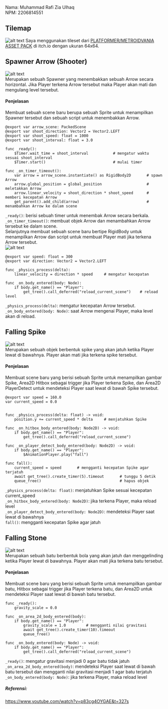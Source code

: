 Nama: Muhammad Rafi Zia Ulhaq<br>
NPM: 2206814551<br>

## Tilemap

![alt text](https://github.com/rafizia/tutorial-4-gamedev/blob/main/image/tilemap.png?raw=true)
Saya menggunakan tileset dari [PLATFORMER/METROIDVANIA ASSET PACK](https://o-lobster.itch.io/platformmetroidvania-pixel-art-asset-pack) di itch.io dengan ukuran 64x64.

## Spawner Arrow (Shooter)
![alt text](https://github.com/rafizia/tutorial-4-gamedev/blob/main/image/shooter.png?raw=true)<br>
Merupakan sebuah Spawner yang menembakkan sebuah Arrow secara horizontal. Jika Player terkena Arrow tersebut maka Player akan mati dan mengulang level tersebut.
#### Penjelasan
Membuat sebuah scene baru berupa sebuah Sprite untuk menampilkan Spawner tersebut dan sebuah script untuk menembakkan Arrow.
```
@export var arrow_scene: PackedScene
@export var shoot_direction: Vector2 = Vector2.LEFT
@export var shoot_speed: float = 1000
@export var shoot_interval: float = 3.0

func _ready():
	$Timer.wait_time = shoot_interval           # mengatur waktu sesuai shoot_interval
	$Timer.start()                              # mulai timer

func _on_timer_timeout():
	var arrow = arrow_scene.instantiate() as RigidBody2D       # spawn Arrow
	arrow.global_position = global_position                    # meletakkan Arrow
	arrow.linear_velocity = shoot_direction * shoot_speed      # memberi kecepatan Arrow
	get_parent().add_child(arrow)                              # menambahkan Arrow ke dalam scene
```
`_ready()`: berisi sebuah timer untuk menembak Arrow secara berkala.<br>
`_on_timer_timeout()`: membuat objek Arrow dan menambahkan Arrow tersebut ke dalam scene.<br>
Selanjutnya membuat sebuah scene baru bertipe RigidBody untuk menampilkan Arrow dan script untuk membuat Player mati jika terkena Arrow tersebut.<br>
![alt text](https://github.com/rafizia/tutorial-4-gamedev/blob/main/image/arrow.png?raw=true)<br>
```
@export var speed: float = 300
@export var direction: Vector2 = Vector2.LEFT

func _physics_process(delta):
	linear_velocity = direction * speed     # mengatur kecepatan

func _on_body_entered(body: Node):
	if body.get_name() == "Player":
		get_tree().call_deferred("reload_current_scene")    # reload level
```
`_physics_process(delta)`: mengatur kecepatan Arrow tersebut.<br>
`_on_body_entered(body: Node)`: saat Arrow mengenai Player, maka level akan di reload.

## Falling Spike
![alt text](https://github.com/rafizia/tutorial-4-gamedev/blob/main/image/spike.png?raw=true)<br>
Merupakan sebuah objek berbentuk spike yang akan jatuh ketika Player lewat di bawahnya. Player akan mati jika terkena spike tersebut.
#### Penjelasan
Membuat scene baru yang berisi sebuah Sprite untuk menampilkan gambar Spike, Area2D Hitbox sebagai trigger jika Player terkena Spike, dan Area2D PlayerDetect untuk mendeteksi Player saat lewat di bawah Spike tersebut.
```
@export var speed = 160.0
var current_speed = 0.0


func _physics_process(delta: float) -> void:
	position.y += current_speed * delta     # menjatuhkan Spike

func _on_hitbox_body_entered(body: Node2D) -> void:
	if body.get_name() == "Player":        
		get_tree().call_deferred("reload_current_scene")
	
func _on_player_detect_body_entered(body: Node2D) -> void:
	if body.get_name() == "Player": 
		$AnimationPlayer.play("fall")
		
func fall():
	current_speed = speed       # mengganti kecepatan Spike agar terjatuh
	await get_tree().create_timer(5).timeout       # tunggu 5 detik
	queue_free()                                   # hapus objek
```
`_physics_process(delta: float)`: menjatuhkan Spike sesuai kecepatan current_speed<br>
`_on_hitbox_body_entered(body: Node2D)`: jika terkena Player, maka reload level<br>
`_on_player_detect_body_entered(body: Node2D)`: mendeteksi Player saat lewat di bawahnya<br>
`fall()`: mengganti kecepatan Spike agar jatuh

## Falling Stone
![alt text](https://github.com/rafizia/tutorial-4-gamedev/blob/main/image/stone.png?raw=true)<br>
Merupakan sebuah batu berbentuk bola yang akan jatuh dan menggelinding ketika Player lewat di bawahnya. Player akan mati jika terkena batu tersebut.
#### Penjelasan
Membuat scene baru yang berisi sebuah Sprite untuk menampilkan gambar batu, Hitbox sebagai trigger jika Player terkena batu, dan Area2D untuk mendeteksi Player saat lewat di bawah batu tersebut.
```
func _ready():
	gravity_scale = 0.0
	
func _on_area_2d_body_entered(body):
	if body.get_name() == "Player":
		gravity_scale = 1.0         # mengganti nilai gravitasi
		await get_tree().create_timer(10).timeout
		queue_free()

func _on_body_entered(body: Node) -> void:
	if body.get_name() == "Player":
		get_tree().call_deferred("reload_current_scene")
```
`_ready()`: mengatur gravitasi menjadi 0 agar batu tidak jatuh<br>
`_on_area_2d_body_entered(body)`: mendeteksi Player saat lewat di bawah batu tersebut dan mengganti nilai gravitasi menjadi 1 agar batu terjatuh<br>
`_on_body_entered(body: Node)`: jika terkena Player, maka reload level


##### Referensi:
https://www.youtube.com/watch?v=p83cg4OYGAE&t=327s<br>
